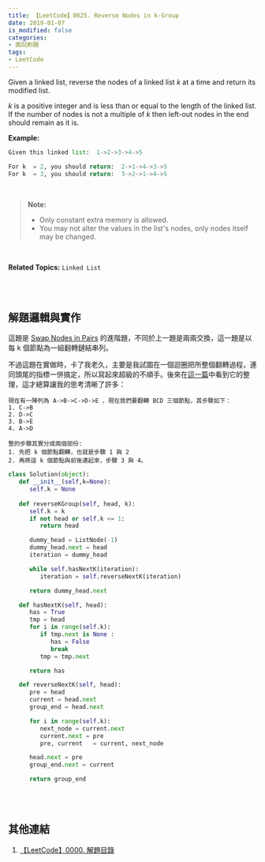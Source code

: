 ```yaml
---
title: 【LeetCode】0025. Reverse Nodes in k-Group
date: 2019-01-07
is_modified: false
categories:
- 面試刷題
tags:
- LeetCode
--- 
```


Given a linked list, reverse the nodes of a linked list  _k_  at a time and return its modified list.

_k_  is a positive integer and is less than or equal to the length of the linked list. If the number of nodes is not a multiple of  _k_  then left-out nodes in the end should remain as it is.

<!--more-->
**Example:**
```python
Given this linked list:  1->2->3->4->5

For k  = 2, you should return:  2->1->4->3->5
For k  = 3, you should return:  3->2->1->4->5
```

<br>

>**Note:**
>-   Only constant extra memory is allowed.
>-   You may not alter the values in the list's nodes, only nodes itself may be changed.

<br>

**Related Topics:** `Linked List`

<br><br>

## 解題邏輯與實作

這題是 [Swap Nodes in Pairs](/LeetCode-0024-Swap-Nodes-in-Pairs/) 的進階題，不同於上一題是兩兩交換，這一題是以每 k 個節點為一組翻轉鏈結串列。
 
不過這題在實做時，卡了我老久，主要是我試圖在一個迴圈把所整個翻轉過程，連同頭尾的指標一併搞定，所以寫起來超級的不順手。後來在[這一篇](https://shenjie1993.gitbooks.io/leetcode-python/025%20Reverse%20Nodes%20in%20k-Group.html)中看到它的整理，這才總算讓我的思考清晰了許多：
```
現在有一陣列為 A->B->C->D->E ，現在我們要翻轉 BCD 三個節點，其步驟如下：
1. C->B
2. D->C
3. B->E
4. A->D

整的步驟其實分成兩個部份:
1. 先把 k 個節點翻轉，也就是步驟 1 與 2
2. 再將這 k 個節點與前後連起來，步驟 3 與 4。 
```


```python
class Solution(object):
   def __init__(self,k=None):
      self.k = None
		
   def reverseKGroup(self, head, k):
      self.k = k
      if not head or self.k <= 1:
         return head

      dummy_head = ListNode(-1)
      dummy_head.next = head
      iteration = dummy_head

      while self.hasNextK(iteration):
         iteration = self.reverseNextK(iteration)

      return dummy_head.next

   def hasNextK(self, head):
      has = True
      tmp = head
      for i in range(self.k):
         if tmp.next is None :
            has = False
            break
         tmp = tmp.next

      return has

   def reverseNextK(self, head): 
      pre = head
      current = head.next
      group_end = head.next

      for i in range(self.k):
         next_node = current.next
         current.next = pre
         pre, current   = current, next_node

      head.next = pre
      group_end.next = current

      return group_end
```


<br><br>

## 其他連結
1. [【LeetCode】0000. 解題目錄](/LeetCode-0000-Contents/)